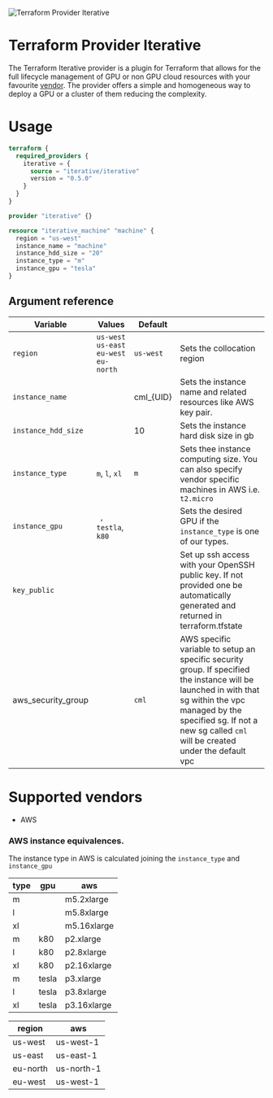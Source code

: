 ![Terraform Provider Iterative](https://user-images.githubusercontent.com/414967/98701372-7f60d700-2379-11eb-90d0-47b5eeb22658.png)

# Terraform Provider Iterative

The Terraform Iterative provider is a plugin for Terraform that allows for the full lifecycle management of GPU or non GPU cloud resources with your favourite [vendor](#supported-vendors). The provider offers a simple and homogeneous way to deploy a GPU or a cluster of them reducing the complexity.

# Usage

```tf
terraform {
  required_providers {
    iterative = {
      source = "iterative/iterative"
      version = "0.5.0"
    }
  }
}

provider "iterative" {}

resource "iterative_machine" "machine" {
  region = "us-west"
  instance_name = "machine"
  instance_hdd_size = "20"
  instance_type = "m"
  instance_gpu = "tesla"
}
```

## Argument reference

| Variable | Values | Default | |
| ------- | ------ | -------- | ------------- |
| ```region``` | ```us-west``` ```us-east``` ```eu-west``` ```eu-north``` | ```us-west``` | Sets the collocation region |
| ```instance_name``` |  | cml_{UID} | Sets the instance name and related resources like AWS key pair. |
| ```instance_hdd_size``` | | 10 | Sets the instance hard disk size in gb |
| ```instance_type``` | ```m```, ```l```, ```xl``` | ```m``` | Sets thee instance computing size. You can also specify vendor specific machines in AWS i.e. ```t2.micro``` |
| ```instance_gpu``` | ``` ```, ```testla```, ```k80``` | ``` ``` | Sets the desired GPU  if the ```instance_type``` is one of our types. |
| ```key_public``` | | | Set up ssh access with your OpenSSH public key. If not provided one be automatically generated and returned in terraform.tfstate  |
| aws_security_group | | ```cml``` | AWS specific variable to setup an specific security group. If specified the instance will be launched in with that sg within the vpc managed by the specified sg. If not a new sg called ```cml``` will be created under the default vpc |
 

# Supported vendors

 - AWS
 
### AWS instance equivalences.
The instance type in AWS is calculated joining the ```instance_type``` and ```instance_gpu```

| type | gpu | aws |
| ------- | ------ | -------- |
| m |  | m5.2xlarge |
| l |  | m5.8xlarge |
| xl |  | m5.16xlarge |
| m | k80 | p2.xlarge |
| l | k80 | p2.8xlarge |
| xl | k80 | p2.16xlarge |
| m | tesla | p3.xlarge |
| l | tesla | p3.8xlarge |
| xl | tesla | p3.16xlarge |

| region | aws |
| ------- | ------ |
| us-west | us-west-1 |
| us-east | us-east-1 |
| eu-north | us-north-1 |
| eu-west | us-west-1 |
